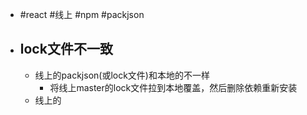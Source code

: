 - #react #线上 #npm #packjson
- ## lock文件不一致
	- 线上的packjson(或lock文件)和本地的不一样
		- 将线上master的lock文件拉到本地覆盖，然后删除依赖重新安装
	- 线上的
